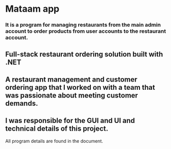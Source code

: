 # Mataam app
### It is a program for managing restaurants from the main admin account to order products from user accounts to the restaurant account.
## Full-stack restaurant ordering solution built with .NET 
## A restaurant management and customer ordering app that I worked on with a team that was passionate about meeting customer demands.
## I was responsible for the GUI and UI and technical details of this project.
All program details are found in the document.
